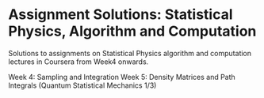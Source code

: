 # Assignment Solutions: Statistical Physics, Algorithm and Computation
Solutions to assignments on Statistical Physics algorithm and computation lectures in Coursera from Week4 onwards.

Week 4: Sampling and Integration
Week 5: Density Matrices and Path Integrals (Quantum Statistical Mechanics 1/3)
